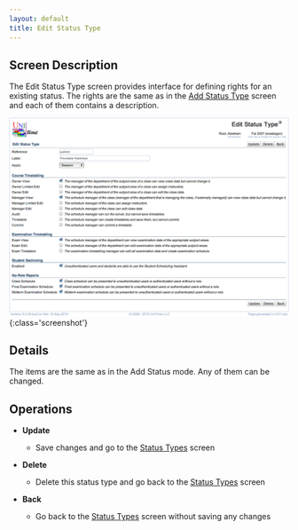 ```yaml
---
layout: default
title: Edit Status Type
---
```



## Screen Description

The Edit Status Type screen provides interface for defining rights for an existing status. The rights are the same as in the [Add Status Type](add-status-type) screen and each of them contains a description.

![Edit Status Type](images/edit-status-type-1.png){:class='screenshot'}

## Details

The items are the same as in the Add Status mode. Any of them can be changed.

## Operations

* **Update**
	* Save changes and go to the [Status Types](status-types) screen

* **Delete**
	* Delete this status type and go back to the [Status Types](status-types) screen

* **Back**
	* Go back to the [Status Types](status-types) screen without saving any changes
